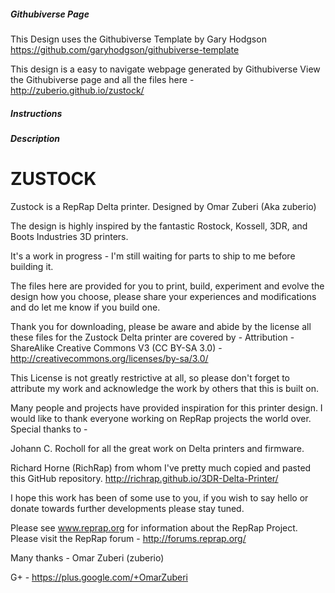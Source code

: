 ##### Githubiverse Page
This Design uses the Githubiverse Template by Gary Hodgson https://github.com/garyhodgson/githubiverse-template

This design is a easy to navigate webpage generated by Githubiverse
View the Githubiverse page and all the files here - 
http://zuberio.github.io/zustock/

##### Instructions


##### Description
ZUSTOCK
===

Zustock is a RepRap Delta printer. Designed by Omar Zuberi (Aka zuberio)

The design is highly inspired by the fantastic Rostock, Kossell, 3DR, and Boots Industries 3D printers.

It's a work in progress - I'm still waiting for parts to ship to me before building it.

The files here are provided for you to print, build, experiment and evolve the design how you choose, please share your experiences and modifications and do let me know if you build one.

Thank you for downloading, please be aware and abide by the license all these files for the Zustock Delta printer are covered by - 
Attribution - ShareAlike Creative Commons V3 (CC BY-SA 3.0) - http://creativecommons.org/licenses/by-sa/3.0/

This License is not greatly restrictive at all, so please don't forget to attribute my work and acknowledge the work by others that this is built on.

Many people and projects have provided inspiration for this printer design. I would like to thank everyone working on RepRap projects the world over. 
Special thanks to - 

Johann C. Rocholl for all the great work on Delta printers and firmware.

Richard Horne (RichRap) from whom I've pretty much copied and pasted this GitHub repository. http://richrap.github.io/3DR-Delta-Printer/

I hope this work has been of some use to you, if you wish to say hello or donate towards further developments please stay tuned.

Please see www.reprap.org for information about the RepRap Project.
Please visit the RepRap forum - http://forums.reprap.org/

Many thanks - Omar Zuberi (zuberio)

G+ - https://plus.google.com/+OmarZuberi
